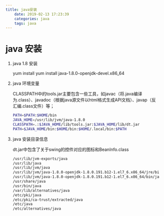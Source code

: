 ```yaml
---
title: java安装
    date: 2019-02-13 17:23:39
    categories: java
    tags: java
---
```


# java 安装

1. java 1.8 安装

   yum install yum install java-1.8.0-openjdk-devel.x86_64

2. java 环境变量

   CLASSPATH中的tools.jar主要包含一些工具，如javac（将.java编译为.class）、javadoc（根据java源文件以html格式生成API文档）、javap（反汇编.class文件）等；

   ```bash
   PATH=$PATH:$HOME/bin
   JAVA_HOME=/usr/lib/jvm/java-1.8.0
   CLASSPATH=.:$JAVA_HOME/lib/tools.jar:$JAVA_HOME/lib/dt.jar
   PATH=$JAVA_HOME/bin:$HOME/bin:$HOME/.local/bin:$PATH
   ```

3. java 安装目录信息

   dt.jar中包含了关于swing的控件对应的图标和BeanInfo.class

   ```bash
   /usr/lib/jvm-exports/java
   /usr/lib/java
   /usr/lib/jvm/java
   /usr/lib/jvm/java-1.8.0-openjdk-1.8.0.191.b12-1.el7_6.x86_64/jre/bin/java
   /usr/lib/jvm/java-1.8.0-openjdk-1.8.0.191.b12-1.el7_6.x86_64/bin/java
   /usr/share/java
   /usr/bin/java
   /var/lib/alternatives/java
   /etc/pki/java
   /etc/pki/ca-trust/extracted/java
   /etc/java
   /etc/alternatives/java
   ```

